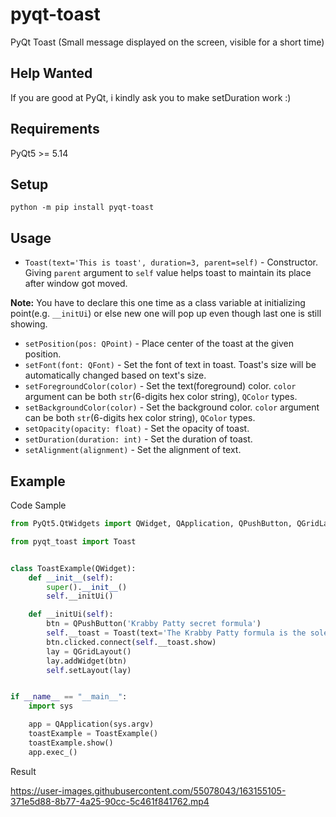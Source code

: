 # pyqt-toast
PyQt Toast (Small message displayed on the screen, visible for a short time)

## Help Wanted
If you are good at PyQt, i kindly ask you to make setDuration work :) 

## Requirements
PyQt5 >= 5.14

## Setup
`python -m pip install pyqt-toast`

## Usage
* ```Toast(text='This is toast', duration=3, parent=self)``` - Constructor. Giving ```parent``` argument to ```self``` value helps toast to maintain its place after window got moved. 

<b>Note:</b> You have to declare this one time as a class variable at initializing point(e.g. ```__initUi```) or else new one will pop up even though last one is still showing.
* `setPosition(pos: QPoint)` - Place center of the toast at the given position.
* `setFont(font: QFont)` - Set the font of text in toast. Toast's size will be automatically changed based on text's size.
* `setForegroundColor(color)` - Set the text(foreground) color. `color` argument can be both `str`(6-digits hex color string), `QColor` types.
* `setBackgroundColor(color)` - Set the background color. `color` argument can be both `str`(6-digits hex color string), `QColor` types.
* `setOpacity(opacity: float)` - Set the opacity of toast.
* `setDuration(duration: int)` - Set the duration of toast.
* `setAlignment(alignment)` - Set the alignment of text.

## Example
Code Sample
```python
from PyQt5.QtWidgets import QWidget, QApplication, QPushButton, QGridLayout

from pyqt_toast import Toast


class ToastExample(QWidget):
    def __init__(self):
        super().__init__()
        self.__initUi()

    def __initUi(self):
        btn = QPushButton('Krabby Patty secret formula')
        self.__toast = Toast(text='The Krabby Patty formula is the sole property of the Krusty Krab and is only to be discussed in part or in whole with its creator Mr. Krabs. Duplication of this formula is punishable by law. Restrictions apply, results may vary.', duration=3, parent=self)
        btn.clicked.connect(self.__toast.show)
        lay = QGridLayout()
        lay.addWidget(btn)
        self.setLayout(lay)


if __name__ == "__main__":
    import sys

    app = QApplication(sys.argv)
    toastExample = ToastExample()
    toastExample.show()
    app.exec_()
```

Result

https://user-images.githubusercontent.com/55078043/163155105-371e5d88-8b77-4a25-90cc-5c461f841762.mp4




